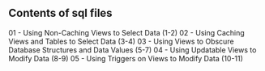 ## Contents of sql files
 01 - Using Non-Caching Views to Select Data (1-2)
 02 - Using Caching Views and Tables to Select Data (3-4)
 03 - Using Views to Obscure Database Structures and Data Values (5-7)
 04 - Using Updatable Views to Modify Data (8-9)
 05 - Using Triggers on Views to Modify Data (10-11) 
